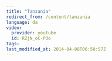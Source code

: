 ```yaml
---
title: "Tanzania"
redirect_from: /content/tanzania
language: da
video:
  provider: youtube
  id: RZjN_oC-P3o
tags:
last_modified_at: 2014-04-08T06:50:57Z
---
```



